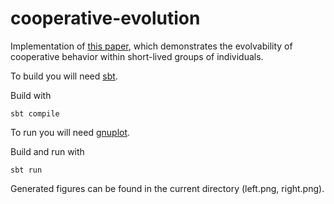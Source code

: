 # cooperative-evolution
Implementation of [this paper](https://eprints.soton.ac.uk/264277/), which demonstrates the evolvability of cooperative behavior within short-lived groups of individuals.

To build you will need [sbt](http://www.scala-sbt.org).

Build with
```
sbt compile
```

To run you will need [gnuplot](http://gnuplot.info).

Build and run with
```
sbt run
```

Generated figures can be found in the current directory (left.png, right.png).
